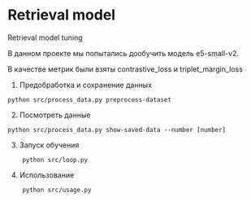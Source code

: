 # Retrieval model
Retrieval model tuning

В данном проекте мы попытались дообучить модель e5-small-v2.

В качестве метрик были взяты contrastive_loss и triplet_margin_loss




1. Предобработка и сохранение данных
```commandline
python src/process_data.py preprocess-dataset
```

2. Посмотреть данные
```commandline
python src/process_data.py show-saved-data --number [number]
```
3. Запуск обучения
```commandline
    python src/loop.py
```
4. Использование
```commandline
    python src/usage.py
```


